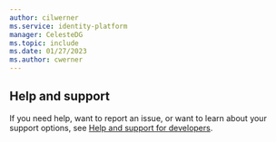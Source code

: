 ```yaml
---
author: cilwerner
ms.service: identity-platform
manager: CelesteDG
ms.topic: include
ms.date: 01/27/2023
ms.author: cwerner
---
```


## Help and support

If you need help, want to report an issue, or want to learn about your support options, see [Help and support for developers](../../developer-support-help-options.md).
